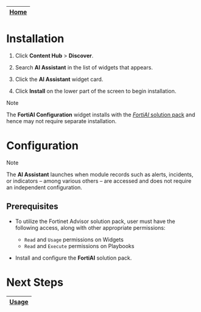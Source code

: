 | [Home](../README.md) |
|----------------------|

# Installation

1. Click **Content Hub** > **Discover**.

2. Search **AI Assistant** in the list of widgets that appears. 

3. Click the **AI Assistant** widget card.

4. Click **Install** on the lower part of the screen to begin installation.

> [!NOTE]  
> The **FortiAI Configuration** widget installs with the [*FortiAI* solution pack](https://github.com/fortinet-fortisoar/solution-pack-fortinet-advisor/blob/develop/docs/setup.md#installation) and hence may not require separate installation.

# Configuration

> [!NOTE]  
> The **AI Assistant** launches when module records such as alerts, incidents, or indicators &ndash; among various others &ndash; are accessed and does not require an independent configuration.

## Prerequisites

- To utilize the Fortinet Advisor solution pack, user must have the following access, along with other appropriate permissions:

    - `Read` and `Usage` permissions on Widgets
    - `Read` and `Execute` permissions on Playbooks

- Install and configure the **FortiAI** solution pack.

# Next Steps
| [Usage](./usage.md) |
|---------------------|